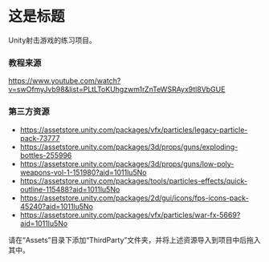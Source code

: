 # 这是标题

Unity射击游戏的练习项目。

### 教程来源

https://www.youtube.com/watch?v=swOfmyJvb98&list=PLtLToKUhgzwm1rZnTeWSRAyx9tl8VbGUE

### 第三方资源

- https://assetstore.unity.com/packages/vfx/particles/legacy-particle-pack-73777
- https://assetstore.unity.com/packages/3d/props/guns/exploding-bottles-255996
- https://assetstore.unity.com/packages/3d/props/guns/low-poly-weapons-vol-1-151980?aid=1011lu5No
- https://assetstore.unity.com/packages/tools/particles-effects/quick-outline-115488?aid=1011lu5No
- https://assetstore.unity.com/packages/2d/gui/icons/fps-icons-pack-45240?aid=1011lu5No
- https://assetstore.unity.com/packages/vfx/particles/war-fx-5669?aid=1011lu5No

请在“Assets”目录下添加“ThirdParty”文件夹，并将上述资源导入到项目中后拖入其中。
